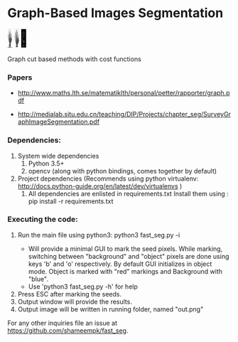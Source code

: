
# Graph-Based Images Segmentation

<img src="data/001.PNG" alt="Smiley face" height="42" width="42">

Graph cut based methods with cost functions

### Papers

* http://www.maths.lth.se/matematiklth/personal/petter/rapporter/graph.pdf

* http://medialab.sjtu.edu.cn/teaching/DIP/Projects/chapter_seg/SurveyGraphImageSegmentation.pdf


### Dependencies:

1. System wide dependencies
	1. Python 3.5+
	2. opencv (along with python bindings, comes together by default)
2. Project dependencies
	(Recommends using python virtualenv: http://docs.python-guide.org/en/latest/dev/virtualenvs )
	1. All dependencies are enlisted in requirements.txt
		Install them using : pip install -r requirements.txt


### Executing the code:

1. Run the main file using python3: python3 fast_seg.py -i <input-image>
	* Will provide a minimal GUI to mark the seed pixels. While marking, switching between "background" and "object" pixels are done using keys 'b' and 'o' respectively. By default GUI initializes in object mode. Object is marked with "red" markings and Background with "blue".
	* Use 'python3 fast_seg.py -h' for help
2. Press ESC after marking the seeds.
3. Output window will provide the results.
4. Output image will be written in running folder, named "out.png"


For any other inquiries file an issue at https://github.com/shameempk/fast_seg.


